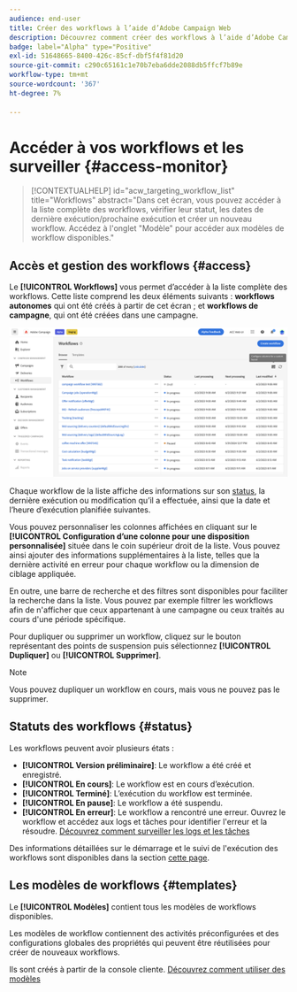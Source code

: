 ```yaml
---
audience: end-user
title: Créer des workflows à l’aide d’Adobe Campaign Web
description: Découvrez comment créer des workflows à l’aide d’Adobe Campaign Web.
badge: label="Alpha" type="Positive"
exl-id: 51648665-8400-426c-85cf-dbf5f4f81d20
source-git-commit: c290c65161c1e70b7eba6dde2088db5ffcf7b89e
workflow-type: tm+mt
source-wordcount: '367'
ht-degree: 7%

---
```


# Accéder à vos workflows et les surveiller {#access-monitor}


>[!CONTEXTUALHELP]
>id="acw_targeting_workflow_list"
>title="Workflows"
>abstract="Dans cet écran, vous pouvez accéder à la liste complète des workflows, vérifier leur statut, les dates de dernière exécution/prochaine exécution et créer un nouveau workflow. Accédez à l&#39;onglet &quot;Modèle&quot; pour accéder aux modèles de workflow disponibles."

## Accès et gestion des workflows {#access}

Le **[!UICONTROL Workflows]** vous permet d’accéder à la liste complète des workflows. Cette liste comprend les deux éléments suivants : **workflows autonomes** qui ont été créés à partir de cet écran ; et **workflows de campagne**, qui ont été créées dans une campagne.

![](assets/workflow-list.png)

Chaque workflow de la liste affiche des informations sur son [status](#status), la dernière exécution ou modification qu’il a effectuée, ainsi que la date et l’heure d’exécution planifiée suivantes.

Vous pouvez personnaliser les colonnes affichées en cliquant sur le **[!UICONTROL Configuration d’une colonne pour une disposition personnalisée]** située dans le coin supérieur droit de la liste. Vous pouvez ainsi ajouter des informations supplémentaires à la liste, telles que la dernière activité en erreur pour chaque workflow ou la dimension de ciblage appliquée.

En outre, une barre de recherche et des filtres sont disponibles pour faciliter la recherche dans la liste. Vous pouvez par exemple filtrer les workflows afin de n&#39;afficher que ceux appartenant à une campagne ou ceux traités au cours d&#39;une période spécifique.

Pour dupliquer ou supprimer un workflow, cliquez sur le bouton représentant des points de suspension puis sélectionnez **[!UICONTROL Dupliquer]** ou **[!UICONTROL Supprimer]**.

>[!NOTE]
>
>Vous pouvez dupliquer un workflow en cours, mais vous ne pouvez pas le supprimer.

## Statuts des workflows {#status}

Les workflows peuvent avoir plusieurs états :

* **[!UICONTROL Version préliminaire]**: Le workflow a été créé et enregistré.
* **[!UICONTROL En cours]**: Le workflow est en cours d’exécution.
* **[!UICONTROL Terminé]**: L’exécution du workflow est terminée.
* **[!UICONTROL En pause]**: Le workflow a été suspendu.
* **[!UICONTROL En erreur]**: Le workflow a rencontré une erreur. Ouvrez le workflow et accédez aux logs et tâches pour identifier l&#39;erreur et la résoudre. [Découvrez comment surveiller les logs et les tâches](start-monitor-workflows.md#logs-tasks)

Des informations détaillées sur le démarrage et le suivi de l&#39;exécution des workflows sont disponibles dans la section [cette page](start-monitor-workflows.md).

## Les modèles de workflows {#templates}

Le **[!UICONTROL Modèles]** contient tous les modèles de workflows disponibles.

Les modèles de workflow contiennent des activités préconfigurées et des configurations globales des propriétés qui peuvent être réutilisées pour créer de nouveaux workflows.

Ils sont créés à partir de la console cliente. [Découvrez comment utiliser des modèles](https://experienceleague.adobe.com/docs/campaign/automation/workflows/introduction/build-a-workflow.html#workflow-templates)

